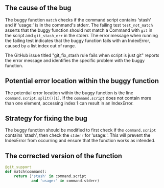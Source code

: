 ## The cause of the bug
The buggy function `match` checks if the command script contains 'stash' and if 'usage:' is in the command's stderr. The failing test `test_not_match` asserts that the buggy function should not match a Command with `git` in the script and `git_stash_err` in the stderr. The error message when running the failing test indicates that the buggy function fails with an IndexError, caused by a list index out of range.

The GitHub issue titled "git_fix_stash rule fails when script is just git" reports the error message and identifies the specific problem with the buggy function.

## Potential error location within the buggy function
The potential error location within the buggy function is the line `command.script.split()[1]`. If the `command.script` does not contain more than one element, accessing index 1 can result in an IndexError.

## Strategy for fixing the bug
The buggy function should be modified to first check if the `command.script` contains 'stash', then check the `stderr` for 'usage:'. This will prevent the IndexError from occurring and ensure that the function works as intended.

## The corrected version of the function
```python
@git_support
def match(command):
    return ('stash' in command.script
            and 'usage:' in command.stderr)
```